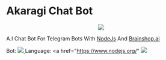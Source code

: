 # Akaragi Chat Bot
<p align="center">
  <img src="https://telegra.ph/file/793c50d2cf33960415248.jpg">
</p>

A.I Chat Bot For Telegram Bots With [NodeJs](https://nodejs.org) And [Brainshop.ai](https://brainshop.ai)

Bot: <a href="https://t.me/Akaragibot" alt="Akaragi"> <img src="https://img.shields.io/badge/%F0%9F%A4%96%20-Akaragi-red" /> </a>
Language: <a href="https://www.nodejs.org/" <img src="https://img.shields.io/badge/Node.js-43853D?style=for-the-badge&logo=node.js&logoColor=white" /> </a>
